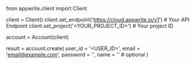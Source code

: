 from appwrite.client import Client

client = Client()
client.set_endpoint('https://cloud.appwrite.io/v1') # Your API Endpoint
client.set_project('<YOUR_PROJECT_ID>') # Your project ID

account = Account(client)

result = account.create(
    user_id = '<USER_ID>',
    email = 'email@example.com',
    password = '',
    name = '<NAME>' # optional
)
